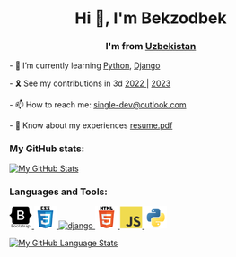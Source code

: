  <h1 align="center">Hi 👋, I'm Bekzodbek</h1>
<h3 align="center">I'm from <a  href="https://en.m.wikipedia.org/wiki/Uzbekistan" target="_blank">Uzbekistan</a> </h3>

<p>- 🌱 I’m currently learning <a href="https://python.org" target="_blank">Python</a>, <a href="https://docs.djangoproject.com">Django</a></p>
<p>- 🎗 See my contributions in 3d
<a href="https://skyline.github.com/single-dev/2022">2022 </a>|
<a href="https://skyline.github.com/single-dev/2023"> 2023</a>
</p>
<p>- 📫 How to reach me: <a href='mailto:single-dev@outlook.com'>single-dev@outlook.com</a></p>
<p>- 📄 Know about my experiences <a href="https://github.com/Single-Dev/Single-Dev/blob/main/cv.pdf">resume.pdf</a></p>



<h3 align="left">My GitHub stats:</h3>

[![My GitHub Stats](https://github-readme-stats.vercel.app/api/?username=single-dev&count_private=true&theme=merko&showicons=true)](https://github.com/Single-Dev/)

<h3 align="left">Languages and Tools:</h3>
<p align="left">
    <a href="https://getbootstrap.com" >
        <img src="https://raw.githubusercontent.com/devicons/devicon/master/icons/bootstrap/bootstrap-plain-wordmark.svg" alt="bootstrap" width="40" height="40" />
    </a>
    <a href="https://www.w3schools.com/css/" >
        <img src="https://raw.githubusercontent.com/devicons/devicon/master/icons/css3/css3-original-wordmark.svg" alt="css3" width="40" height="40" />
    </a>
    <a href="https://www.djangoproject.com/">
        <img src="https://static.djangoproject.com/img/icon-touch.e4872c4da341.png" alt="django" height="40" width="40" />
    </a>
    <a href="https://www.w3.org/html/" >
        <img src="https://raw.githubusercontent.com/devicons/devicon/master/icons/html5/html5-original-wordmark.svg" alt="html5" width="40" height="40" />
    </a>
    <a href="https://developer.mozilla.org/en-US/docs/Web/JavaScript" >
        <img src="https://raw.githubusercontent.com/devicons/devicon/master/icons/javascript/javascript-original.svg" alt="javascript" width="40" height="40" />
    </a>
    <a href="https://www.python.org" >
        <img src="https://raw.githubusercontent.com/devicons/devicon/master/icons/python/python-original.svg" alt="python" width="40" height="40" />
    </a>
 </p>
 
 [![My GitHub Language Stats](https://github-readme-stats.vercel.app/api/top-langs/?username=single-dev&langs_count=5&theme=merko&hide_progress=true)](https://github.com/Single-Dev/)
